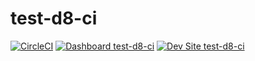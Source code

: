 # test-d8-ci

[![CircleCI](https://circleci.com/gh/umandalroald/test-d8-ci.svg?style=shield)](https://circleci.com/gh/umandalroald/test-d8-ci)
[![Dashboard test-d8-ci](https://img.shields.io/badge/dashboard-test_d8_ci-yellow.svg)](https://dashboard.pantheon.io/sites/0aac9d39-2e72-49dc-bd6d-155818e2967c#dev/code)
[![Dev Site test-d8-ci](https://img.shields.io/badge/site-test_d8_ci-blue.svg)](http://dev-test-d8-ci.pantheonsite.io/)
